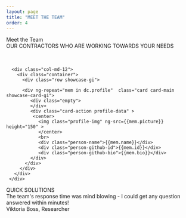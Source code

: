 ```yaml
---
layout: page
title: "MEET THE TEAM"
order: 4
---
```

<div ng-app="viperdev">
<div ng-controller="Data as dc">
<section id="test1">
  <div class="container">
   <div >
    <div class="dive-title">Meet the Team</div>
    <div class="viper-subtitle">OUR CONTRACTORS WHO ARE WORKING TOWARDS YOUR NEEDS</div>
    <br><br>
    <div class="images row">

      <div class="col-md-12">
        <div class="container">
          <div class="row showcase-gi">

          <div ng-repeat="mem in dc.profile"  class="card card-main showcase-card-gi">
             <div class="empty">
             </div>
             <div class="card-action profile-data" >
              <center>
                <img class="profile-img" ng-src={{mem.picture}} height="150" >
                </center>
                <br>
                <div class="person-name">{{mem.name}}</div>
                <div class="person-github-id">{{mem.id}}</div>
                <div class="person-github-bio">{{mem.bio}}</div>
             </div>
           </div>
         </div>
       </div>
     </div>
   </div>
 </div>

 <div class="" href="#one!">
  <div class="quote-tagline">QUICK SOLUTIONS</div>
      <div class="quotation">
      The team's response time was mind blowing - I could get any question answered within minutes!
</div>

<div class="author-quote">Viktoria Boss, Researcher</div>
    </div>
</div>
<br><br>
<section>

</section>
</section>
</div>
</div>
